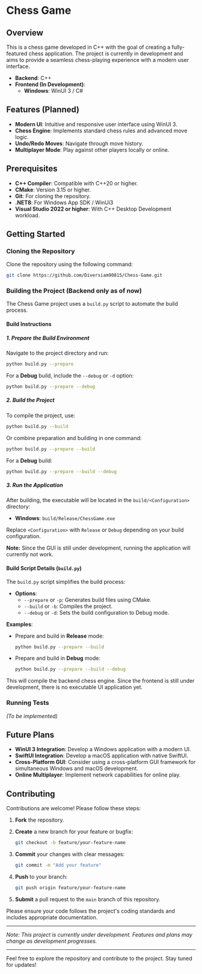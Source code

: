 # Chess Game

## Overview

This is a chess game developed in C++ with the goal of creating a fully-featured chess application. The project is currently in development and aims to provide a seamless chess-playing experience with a modern user interface.

- **Backend**: C++
- **Frontend (In Development)**:
  - **Windows**: WinUI 3 / C#

## Features (Planned)

- **Modern UI**: Intuitive and responsive user interface using WinUI 3.
- **Chess Engine**: Implements standard chess rules and advanced move logic.
- **Undo/Redo Moves**: Navigate through move history.
- **Multiplayer Mode**: Play against other players locally or online.

## Prerequisites

- **C++ Compiler**: Compatible with C++20 or higher.
- **CMake**: Version 3.15 or higher.
- **Git**: For cloning the repository.
- **.NET8**: For Windows App SDK / WinUi3
- **Visual Studio 2022 or higher**: With C++ Desktop Development workload.


## Getting Started

### Cloning the Repository

Clone the repository using the following command:

```bash
git clone https://github.com/Diversiam90815/Chess-Game.git
```

### Building the Project (Backend only as of now)

The Chess Game project uses a `build.py` script to automate the build process.

#### Build Instructions

##### 1. Prepare the Build Environment

Navigate to the project directory and run:

```bash
python build.py --prepare
```

For a **Debug** build, include the `--debug` or `-d` option:

```bash
python build.py --prepare --debug
```

##### 2. Build the Project

To compile the project, use:

```bash
python build.py --build
```

Or combine preparation and building in one command:

```bash
python build.py --prepare --build
```

For a **Debug** build:

```bash
python build.py --prepare --build --debug
```

##### 3. Run the Application

After building, the executable will be located in the `build/<Configuration>` directory:

- **Windows**: `build/Release/ChessGame.exe`

Replace `<Configuration>` with `Release` or `Debug` depending on your build configuration.

**Note:** Since the GUI is still under development, running the application will currently not work.

#### Build Script Details (`build.py`)

The `build.py` script simplifies the build process:

- **Options**:
  - `--prepare` or `-p`: Generates build files using CMake.
  - `--build` or `-b`: Compiles the project.
  - `--debug` or `-d`: Sets the build configuration to Debug mode.

**Examples**:

- Prepare and build in **Release** mode:

  ```bash
  python build.py --prepare --build
  ```

- Prepare and build in **Debug** mode:

  ```bash
  python build.py --prepare --build --debug
  ```

This will compile the backend chess engine. Since the frontend is still under development, there is no executable UI application yet.

### Running Tests

*(To be implemented)*

## Future Plans

- **WinUI 3 Integration**: Develop a Windows application with a modern UI.
- **SwiftUI Integration**: Develop a macOS application with native SwiftUI.
- **Cross-Platform GUI**: Consider using a cross-platform GUI framework for simultaneous Windows and macOS development.
- **Online Multiplayer**: Implement network capabilities for online play.

## Contributing

Contributions are welcome! Please follow these steps:

1. **Fork** the repository.

2. **Create** a new branch for your feature or bugfix:

   ```bash
   git checkout -b feature/your-feature-name
   ```

3. **Commit** your changes with clear messages:

   ```bash
   git commit -m "Add your feature"
   ```

4. **Push** to your branch:

   ```bash
   git push origin feature/your-feature-name
   ```

5. **Submit** a pull request to the `main` branch of this repository.

Please ensure your code follows the project's coding standards and includes appropriate documentation.


---

*Note: This project is currently under development. Features and plans may change as development progresses.*

---

Feel free to explore the repository and contribute to the project. Stay tuned for updates!
